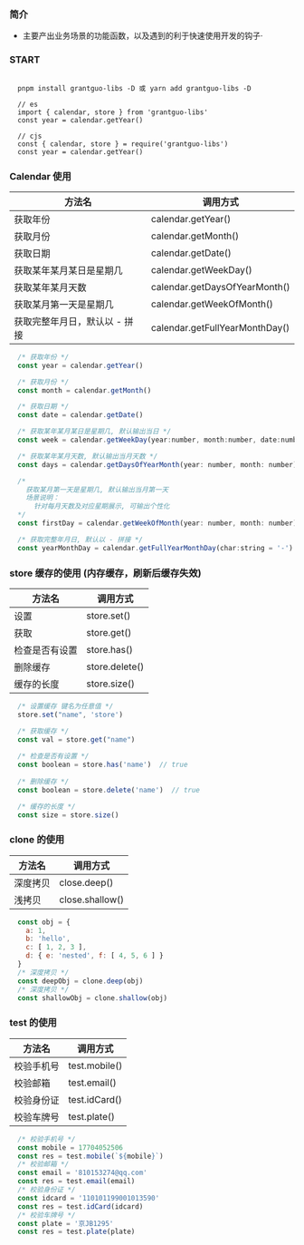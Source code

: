 ### 简介

- 主要产出业务场景的功能函数，以及遇到的利于快速使用开发的钩子·

### START

```shell

  pnpm install grantguo-libs -D 或 yarn add grantguo-libs -D

  // es
  import { calendar, store } from 'grantguo-libs'
  const year = calendar.getYear()

  // cjs
  const { calendar, store } = require('grantguo-libs')
  const year = calendar.getYear()

```

### Calendar 使用

|  方法名   | 调用方式  |
|  ----  | ----  |
| 获取年份  | calendar.getYear() |
| 获取月份  | calendar.getMonth() |
| 获取日期  | calendar.getDate() |
| 获取某年某月某日是星期几  | calendar.getWeekDay() |
| 获取某年某月天数  | calendar.getDaysOfYearMonth() |
| 获取某月第一天是星期几  | calendar.getWeekOfMonth() |
| 获取完整年月日，默认以 - 拼接  | calendar.getFullYearMonthDay() |  

```js
  /* 获取年份 */
  const year = calendar.getYear()

  /* 获取月份 */
  const month = calendar.getMonth()

  /* 获取日期 */
  const date = calendar.getDate()

  /* 获取某年某月某日是星期几, 默认输出当日 */
  const week = calendar.getWeekDay(year:number, month:number, date:number)

  /* 获取某年某月天数, 默认输出当月天数 */
  const days = calendar.getDaysOfYearMonth(year: number, month: number)

  /* 
    获取某月第一天是星期几, 默认输出当月第一天
    场景说明：
      针对每月天数及对应星期展示, 可输出个性化
  */
  const firstDay = calendar.getWeekOfMonth(year: number, month: number)

  /* 获取完整年月日, 默认以 - 拼接 */
  const yearMonthDay = calendar.getFullYearMonthDay(char:string = '-')
```

### store 缓存的使用 (内存缓存，刷新后缓存失效)

|  方法名   | 调用方式  |
|  ----  | ----  |
| 设置  | store.set() |
| 获取  | store.get() |
| 检查是否有设置  | store.has() |
| 删除缓存  | store.delete() |
| 缓存的长度  | store.size() |  

```js
  /* 设置缓存 键名为任意值 */
  store.set("name", 'store')

  /* 获取缓存 */
  const val = store.get("name")
 
  /* 检查是否有设置 */
  const boolean = store.has('name')  // true
 
  /* 删除缓存 */
  const boolean = store.delete('name')  // true

  /* 缓存的长度 */
  const size = store.size()

```

### clone 的使用

|  方法名   | 调用方式  |
|  ----  | ----  |
| 深度拷贝  | close.deep() |
| 浅拷贝  | close.shallow() |  

```js
  const obj = {
    a: 1,
    b: 'hello',
    c: [ 1, 2, 3 ],
    d: { e: 'nested', f: [ 4, 5, 6 ] }
  }
  /* 深度拷贝 */
  const deepObj = clone.deep(obj)
  /* 深度拷贝 */
  const shallowObj = clone.shallow(obj)
```

### test 的使用

|  方法名   | 调用方式  |
|  ----  | ----  |
| 校验手机号  | test.mobile() |
| 校验邮箱  | test.email() | 
| 校验身份证  | test.idCard() | 
| 校验车牌号  | test.plate() |  

```js
  /* 校验手机号 */
  const mobile = 17704052506
  const res = test.mobile(`${mobile}`)
  /* 校验邮箱 */
  const email = '810153274@qq.com'
  const res = test.email(email)
  /* 校验身份证 */
  const idcard = '110101199001013590'
  const res = test.idCard(idcard)
  /* 校验车牌号 */
  const plate = '京JB1295'
  const res = test.plate(plate)
```
